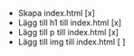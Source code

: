 - Skapa index.html [x]
- Lägg till h1 till index.html [x]
- Lägg till p till index.html [x]
- Lägg till img till index.html [ ]
